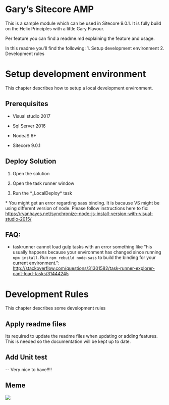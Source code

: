 Gary’s Sitecore AMP
===================

This is a sample module which can be used in Sitecore 9.0.1. It is fully build
on the Helix Principles with a little Gary Flavour.

Per feature you can find a readme.md explaining the feature and usage.

In this readme you'll find the following: 1. Setup development environment 2.
Development rules

Setup development environment
=============================

This chapter describes how to setup a local development environment.

Prerequisites
-------------

-   Visual studio 2017

-   Sql Server 2016

-   NodeJS 6+

-   Sitecore 9.0.1

Deploy Solution
---------------

1.  Open the solution

2.  Open the task runner window

3.  Run the \*_LocalDeploy\* task

\* You might get an error regarding sass binding. It is bacause VS might be
using different version of node. Please follow instructions here to fix:
https://ryanhayes.net/synchronize-node-js-install-version-with-visual-studio-2015/

FAQ:
----

-   taskrunner cannot load gulp tasks with an error something like "his usually
    happens because your environment has changed since running `npm install`.
    Run `npm rebuild node-sass` to build the binding for your current
    environment.":
    http://stackoverflow.com/questions/31301582/task-runner-explorer-cant-load-tasks/31444245

Development Rules
=================

This chapter describes some development rules

Apply readme files
------------------

Its required to update the readme files when updating or adding features. This
is needed so the documentation will be kept up to date.

Add Unit test
-------------

\-- Very nice to have!!!!

Meme
----

![](https://i.giphy.com/3o7qE4opCd6f1NJeuY.gif)
